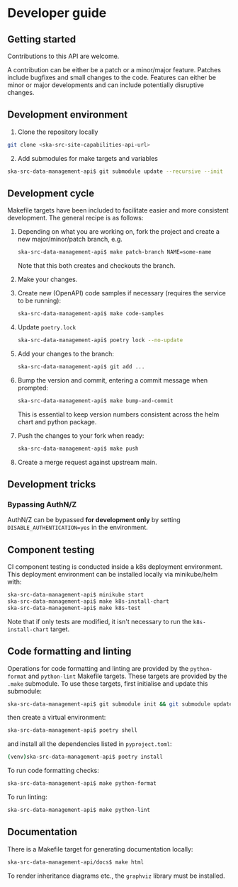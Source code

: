 # Developer guide

## Getting started

Contributions to this API are welcome. 

A contribution can be either be a patch or a minor/major feature. Patches include bugfixes and small changes to 
the code. Features can either be minor or major developments and can include potentially disruptive changes.

## Development environment

1. Clone the repository locally

```bash
git clone <ska-src-site-capabilities-api-url>
```

2. Add submodules for make targets and variables

```bash
ska-src-data-management-api$ git submodule update --recursive --init
```

## Development cycle

Makefile targets have been included to facilitate easier and more consistent development. The general recipe is as 
follows:

1. Depending on what you are working on, fork the project and create a new major/minor/patch branch, e.g. 
    ```bash
    ska-src-data-management-api$ make patch-branch NAME=some-name
    ```
    Note that this both creates and checkouts the branch.

2. Make your changes.

3. Create new (OpenAPI) code samples if necessary (requires the service to be running):
   ```bash
   ska-src-data-management-api$ make code-samples
   ```

4. Update `poetry.lock`
   ```bash
   ska-src-data-management-api$ poetry lock --no-update
   ```
   
5. Add your changes to the branch:
    ```bash
   ska-src-data-management-api$ git add ...
    ```
   
6. Bump the version and commit, entering a commit message when prompted:
    ```bash
   ska-src-data-management-api$ make bump-and-commit
    ```
   This is essential to keep version numbers consistent across the helm chart and python package.
   
7. Push the changes to your fork when ready:
    ```bash
   ska-src-data-management-api$ make push
    ```

8. Create a merge request against upstream main.

## Development tricks

### Bypassing AuthN/Z

AuthN/Z can be bypassed **for development only** by setting `DISABLE_AUTHENTICATION=yes` in the environment.

## Component testing

CI component testing is conducted inside a k8s deployment environment. This deployment environment can be installed 
locally via minikube/helm with:

```bash
ska-src-data-management-api$ minikube start
ska-src-data-management-api$ make k8s-install-chart
ska-src-data-management-api$ make k8s-test
```

Note that if only tests are modified, it isn't necessary to run the `k8s-install-chart` target.

## Code formatting and linting

Operations for code formatting and linting are provided by the `python-format` and `python-lint` Makefile targets. 
These targets are provided by the `.make` submodule. To use these targets, first initialise and update this submodule:

```bash
ska-src-data-management-api$ git submodule init && git submodule update
```

then create a virtual environment:

```bash
ska-src-data-management-api$ poetry shell
```

and install all the dependencies listed in `pyproject.toml`:

```bash
(venv)ska-src-data-management-api$ poetry install
```

To run code formatting checks:

```bash
ska-src-data-management-api$ make python-format
```

To run linting:

```bash
ska-src-data-management-api$ make python-lint
```

## Documentation

There is a Makefile target for generating documentation locally:

```bash
ska-src-data-management-api/docs$ make html
```

To render inheritance diagrams etc., the `graphviz` library must be installed.
